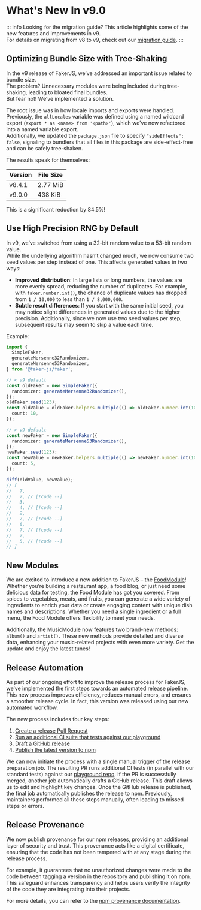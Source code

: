 # What's New In v9.0

::: info Looking for the migration guide?
This article highlights some of the new features and improvements in v9. \
For details on migrating from v8 to v9, check out our [migration guide](https://v9.fakerjs.dev/guide/upgrading).
:::

## Optimizing Bundle Size with Tree-Shaking

In the v9 release of FakerJS, we’ve addressed an important issue related to bundle size. \
The problem? Unnecessary modules were being included during tree-shaking, leading to bloated final bundles. \
But fear not! We’ve implemented a solution.

The root issue was in how locale imports and exports were handled. \
Previously, the `allLocales` variable was defined using a named wildcard export (`export * as <name> from '<path>'`), which we’ve now refactored into a named variable export. \
Additionally, we updated the `package.json` file to specify `"sideEffects": false`, signaling to bundlers that all files in this package are side-effect-free and can be safely tree-shaken.

The results speak for themselves:

| Version | File Size |
| ------- | --------- |
| v8.4.1  | 2.77 MiB  |
| v9.0.0  | 438 KiB   |

This is a significant reduction by 84.5%!

## Use High Precision RNG by Default

In v9, we’ve switched from using a 32-bit random value to a 53-bit random value. \
While the underlying algorithm hasn’t changed much, we now consume two seed values per step instead of one.
This affects generated values in two ways:

- **Improved distribution**: In large lists or long numbers, the values are more evenly spread, reducing the number of duplicates. For example, with `faker.number.int()`, the chance of duplicate values has dropped from `1 / 10,000` to less than `1 / 8,000,000`.
- **Subtle result differences**: If you start with the same initial seed, you may notice slight differences in generated values due to the higher precision. Additionally, since we now use two seed values per step, subsequent results may seem to skip a value each time.

Example:

```ts
import {
  SimpleFaker,
  generateMersenne32Randomizer,
  generateMersenne53Randomizer,
} from '@faker-js/faker';

// < v9 default
const oldFaker = new SimpleFaker({
  randomizer: generateMersenne32Randomizer(),
});
oldFaker.seed(123);
const oldValue = oldFaker.helpers.multiple(() => oldFaker.number.int(10), {
  count: 10,
});

// > v9 default
const newFaker = new SimpleFaker({
  randomizer: generateMersenne53Randomizer(),
});
newFaker.seed(123);
const newValue = newFaker.helpers.multiple(() => newFaker.number.int(10), {
  count: 5,
});

diff(oldValue, newValue);
// [
//   7,
//   7, // [!code --]
//   3,
//   4, // [!code --]
//   2,
//   7, // [!code --]
//   6,
//   7, // [!code --]
//   7,
//   5, // [!code --]
// ]
```

## New Modules

We are excited to introduce a new addition to FakerJS – the [FoodModule](https://v9.fakerjs.dev/api/food.html)! \
Whether you’re building a restaurant app, a food blog, or just need some delicious data for testing, the Food Module has got you covered.
From spices to vegetables, meats, and fruits, you can generate a wide variety of ingredients to enrich your data or create engaging content with unique dish names and descriptions.
Whether you need a single ingredient or a full menu, the Food Module offers flexibility to meet your needs.

Additionally, the [MusicModule](https://v9.fakerjs.dev/api/music.html) now features two brand-new methods: `album()` and `artist()`.
These new methods provide detailed and diverse data, enhancing your music-related projects with even more variety.
Get the update and enjoy the latest tunes!

## Release Automation

As part of our ongoing effort to improve the release process for FakerJS, we’ve implemented the first steps towards an automated release pipeline. \
This new process improves efficiency, reduces manual errors, and ensures a smoother release cycle. In fact, this version was released using our new automated workflow.

The new process includes four key steps:

1. [Create a release Pull Request](https://github.com/faker-js/faker/pull/2981)
2. [Run an additional CI suite that tests against our playground](https://github.com/faker-js/faker/pull/2988)
3. [Draft a GitHub release](https://github.com/faker-js/faker/pull/2990)
4. [Publish the latest version to npm](https://github.com/faker-js/faker/pull/2991)

We can now initiate the process with a single manual trigger of the release preparation job.
The resulting PR runs additional CI tests (in parallel with our standard tests) against our [playground repo](https://github.com/faker-js/playground).
If the PR is successfully merged, another job automatically drafts a GitHub release.
This draft allows us to edit and highlight key changes.
Once the GitHub release is published, the final job automatically publishes the release to npm.
Previously, maintainers performed all these steps manually, often leading to missed steps or errors.

## Release Provenance

We now publish provenance for our npm releases, providing an additional layer of security and trust.
This provenance acts like a digital certificate, ensuring that the code has not been tampered with at any stage during the release process.

For example, it guarantees that no unauthorized changes were made to the code between tagging a version in the repository and publishing it on npm.
This safeguard enhances transparency and helps users verify the integrity of the code they are integrating into their projects.

For more details, you can refer to the [npm provenance documentation](https://docs.npmjs.com/generating-provenance-statements).
